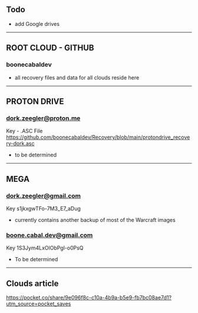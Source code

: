 ## Todo

- add Google drives

---

## ROOT CLOUD - GITHUB

### boonecabaldev 

- all recovery files and data for all clouds reside here

--- 

## PROTON DRIVE

### dork.zeegler@proton.me

Key - .ASC File
https://github.com/boonecabaldev/Recovery/blob/main/protondrive_recovery-dork.asc

- to be determined

--- 

## MEGA

### dork.zeegler@gmail.com

Key
s1jkxgwTFo-7M3_E7_aDug

- currently contains another backup of most of the Warcraft images


### boone.cabal.dev@gmail.com

Key
1S3Jym4LxOlObPgl-o0PsQ

- To be determined

---

## Clouds article
https://pocket.co/share/9e096f8c-c10a-4b9a-b5e9-fb7bc08ae7d1?utm_source=pocket_saves